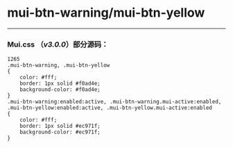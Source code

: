 # mui-btn-warning/mui-btn-yellow

---


### Mui.css （*v3.0.0*）部分源码：
```
1265
.mui-btn-warning, .mui-btn-yellow
{
    color: #fff;
    border: 1px solid #f0ad4e;
    background-color: #f0ad4e;
}
.mui-btn-warning:enabled:active, .mui-btn-warning.mui-active:enabled, .mui-btn-yellow:enabled:active, .mui-btn-yellow.mui-active:enabled
{
    color: #fff;
    border: 1px solid #ec971f;
    background-color: #ec971f;
}
```
